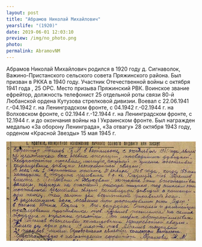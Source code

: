 ```yaml
---
layout: post
title: "Абрамов Николай Михайлович"
yearslife: "(1920)"
date: 2019-06-01 12:03:10
preview: /img/no_photo.png
photo:
permalink: AbramovNM
---
```


Абрамов Николай Михайлович родился в 1920 году д. Сигнаволок, Важино-Пристанского сельского совета Пряжинского района. Был призван в РККА в 1940 году. Участник Отечественной войны с октября 1941 года , 25 ОРС. Место призыва Пряжинский РВК. Воинское звание ефрейтор, должность телефонист 25 отдельной роты связи 80-й Любанской ордена Кутузова стрелковой дивизии. Воевал с 22.06.1941 г.-04.1942 г. на Ленинградском фронте, с 04.1942 г.-02.1944 г. на Волховском фронте, с 02.1944 г.-12.1944 г. на Ленинградском фронте, с 12.1944 г. и до окончания войны на I Украинском фронте. Был награжден медалью «За оборону Ленинграда», «За отвагу» 28 октября 1943 году, орденом «Красной Звезды» 15 мая 1945 г.

[<img src="/img/AbramovNM.jpg#thumbnail" alt="" title="">](/img/AbramovNM.jpg)